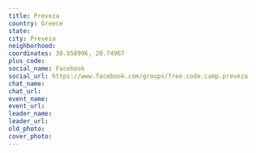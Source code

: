 ```yaml
---
title: Preveza
country: Greece
state: 
city: Preveza
neighborhood: 
coordinates: 38.958996, 20.74967
plus_code:
social_name: Facebook
social_url: https://www.facebook.com/groups/free.code.camp.preveza
chat_name:
chat_url:
event_name:
event_url:
leader_name:
leader_url:
old_photo: 
cover_photo:
---
```

